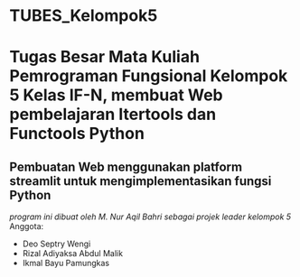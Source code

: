 # TUBES_Kelompok5
Tugas Besar Mata Kuliah Pemrograman Fungsional Kelompok 5 Kelas IF-N, membuat Web pembelajaran Itertools dan Functools Python
==
Pembuatan Web menggunakan platform streamlit untuk mengimplementasikan fungsi Python
--
*program ini dibuat oleh M. Nur Aqil Bahri sebagai projek leader kelompok 5*
Anggota:
- Deo Septry Wengi 
- Rizal Adiyaksa Abdul Malik
- Ikmal Bayu Pamungkas
